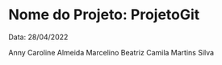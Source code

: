 # Nome do Projeto: ProjetoGit

Data: 28/04/2022

Anny Caroline Almeida Marcelino
Beatriz Camila Martins Silva


